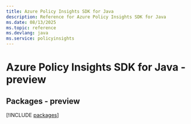 ```yaml
---
title: Azure Policy Insights SDK for Java
description: Reference for Azure Policy Insights SDK for Java
ms.date: 08/13/2025
ms.topic: reference
ms.devlang: java
ms.service: policyinsights
---
```

# Azure Policy Insights SDK for Java - preview
## Packages - preview
[!INCLUDE [packages](policy-insights-index.md)]